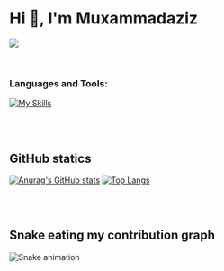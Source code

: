 # Hi 👋, I'm Muxammadaziz

![](https://komarev.com/ghpvc/?username=Muxammadaziz04)

<br />

### Languages and Tools:

[![My Skills](https://skillicons.dev/icons?i=html,css,sass,bootstrap,js,git,github,react,next,redux,materialui,nodejs,express,postgres,heroku,vercel,netlify,vscode&perline=19)](https://skillicons.dev)


<br />
<br />


## GitHub statics
[![Anurag's GitHub stats](https://github-readme-stats.vercel.app/api?username=Muxammadaziz04&show_icons=true&theme=tokyonight&bg_color=#0D1117)](https://github.com/anuraghazra/github-readme-stats) [![Top Langs](https://github-readme-stats.vercel.app/api/top-langs/?username=Muxammadaziz04&theme=tokyonight)](https://github.com/Muxammadaziz04)


<br />
<br />

## Snake eating my contribution graph
![Snake animation](https://github.com/Muxammadaziz04/Muxammadaziz04/blob/output/github-contribution-grid-snake.svg)
